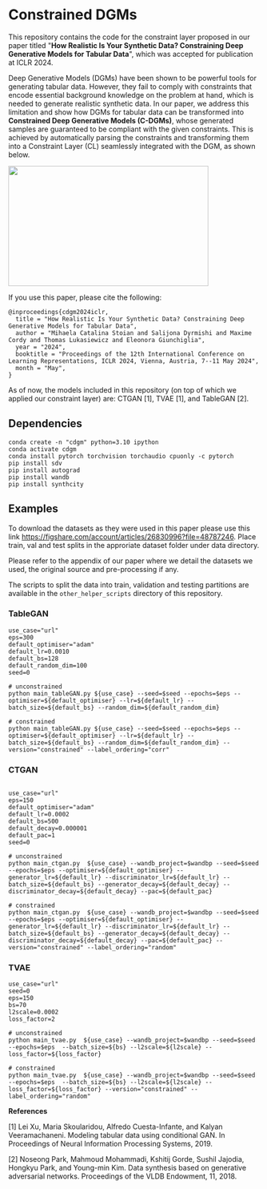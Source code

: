 
# Constrained DGMs

This repository contains the code for the constraint layer proposed in our paper titled "**How Realistic Is Your Synthetic Data? Constraining Deep Generative Models for Tabular Data**", which was accepted for publication at ICLR 2024. 

Deep Generative Models (DGMs) have been shown to be powerful tools for generating tabular data. 
However, they fail to comply with constraints that encode essential background knowledge on the problem at hand, which is needed to generate realistic synthetic data.
In our paper, we address this limitation and show how DGMs for tabular data can be transformed into **Constrained Deep Generative Models (C-DGMs)**, whose generated samples are guaranteed to be compliant with the given constraints. 
This is achieved by automatically parsing the constraints and transforming them into a Constraint Layer (CL) seamlessly integrated with the DGM, as shown below.

[//]: # (<img height="240" src="https://github.com/mihaela-stoian/ConstrainedDGM/blob/main/extras/CL_overview.png" width="400"/>)
<img height="240" src="./extras/CL_overview.png" width="400"/>

If you use this paper, please cite the following:
```
@inproceedings{cdgm2024iclr,
  title = "How Realistic Is Your Synthetic Data? Constraining Deep Generative Models for Tabular Data",
  author = "Mihaela Catalina Stoian and Salijona Dyrmishi and Maxime Cordy and Thomas Lukasiewicz and Eleonora Giunchiglia",
  year = "2024",
  booktitle = "Proceedings of the 12th International Conference on Learning Representations, ICLR 2024, Vienna, Austria, 7--11 May 2024",
  month = "May",
}
```

As of now, the models included in this repository (on top of which we applied our constraint layer) are: CTGAN [1], TVAE [1], and TableGAN [2]. 


## Dependencies
````
conda create -n "cdgm" python=3.10 ipython
conda activate cdgm
conda install pytorch torchvision torchaudio cpuonly -c pytorch
pip install sdv
pip install autograd
pip install wandb
pip install synthcity
````

## Examples
To download the datasets as they were used in this paper please use this link https://figshare.com/account/articles/26830996?file=48787246. Place train, val and test splits in the approriate dataset folder under data directory.  

Please refer to the appendix of our paper where we detail the datasets we used, the original source and pre-processing if any.

The scripts to split the data into train, validation and testing partitions are available in the `other_helper_scripts` directory of this repository.

### TableGAN

```
use_case="url"
eps=300
default_optimiser="adam"
default_lr=0.0010
default_bs=128
default_random_dim=100
seed=0

# unconstrained
python main_tableGAN.py ${use_case} --seed=$seed --epochs=$eps --optimiser=${default_optimiser} --lr=${default_lr} --batch_size=${default_bs} --random_dim=${default_random_dim}

# constrained
python main_tableGAN.py ${use_case} --seed=$seed --epochs=$eps --optimiser=${default_optimiser} --lr=${default_lr} --batch_size=${default_bs} --random_dim=${default_random_dim} --version="constrained" --label_ordering="corr"
```
### CTGAN
```

use_case="url"
eps=150
default_optimiser="adam"
default_lr=0.0002
default_bs=500
default_decay=0.000001
default_pac=1
seed=0

# unconstrained
python main_ctgan.py  ${use_case} --wandb_project=$wandbp --seed=$seed --epochs=$eps --optimiser=${default_optimiser} --generator_lr=${default_lr} --discriminator_lr=${default_lr} --batch_size=${default_bs} --generator_decay=${default_decay} --discriminator_decay=${default_decay} --pac=${default_pac}

# constrained
python main_ctgan.py  ${use_case} --wandb_project=$wandbp --seed=$seed --epochs=$eps --optimiser=${default_optimiser} --generator_lr=${default_lr} --discriminator_lr=${default_lr} --batch_size=${default_bs} --generator_decay=${default_decay} --discriminator_decay=${default_decay} --pac=${default_pac} --version="constrained" --label_ordering="random"
```

### TVAE
```
use_case="url"
seed=0
eps=150
bs=70
l2scale=0.0002
loss_factor=2

# unconstrained
python main_tvae.py  ${use_case} --wandb_project=$wandbp --seed=$seed --epochs=$eps  --batch_size=${bs} --l2scale=${l2scale} --loss_factor=${loss_factor}

# constrained
python main_tvae.py  ${use_case} --wandb_project=$wandbp --seed=$seed --epochs=$eps  --batch_size=${bs} --l2scale=${l2scale} --loss_factor=${loss_factor} --version="constrained" --label_ordering="random"

```

**References**

[1] Lei Xu, Maria Skoularidou, Alfredo Cuesta-Infante, and Kalyan Veeramachaneni. Modeling tabular data using conditional GAN. In Proceedings of Neural Information Processing Systems, 2019.

[2] Noseong Park, Mahmoud Mohammadi, Kshitij Gorde, Sushil Jajodia, Hongkyu Park, and Young-min Kim. Data synthesis based on generative adversarial networks. Proceedings of the VLDB
Endowment, 11, 2018.
